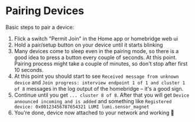 # Pairing Devices

Basic steps to pair a device:
1. Flick a switch "Permit Join" in the Home app or homebridge web ui
1. Hold a pair/setup button on your device until it starts blinking
1. Many devices come to sleep even in the pairing mode, so there is a good idea to press a button every couple of seconds. At this point. Pairing process might take a couple of minutes, so don't stop after first 10 seconds.
1. At this point you should start to see `Received message from unknown device` and `Join progress: interview endpoint 1 of 1 and cluster 1 of 8` messages in the log output of the homebridge – it's a good sign. 
1. Continue until you get `... cluster 8 of 8`. After that you will get `Device announced incoming and is added` and something like `Registered device: 0x00123456787654321 LUMI lumi.sensor_magnet`
1. You're done, device now attached to your network and working 🎉

